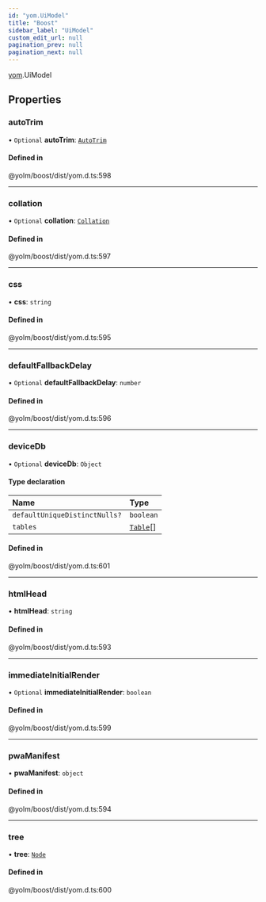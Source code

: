 ```yaml
---
id: "yom.UiModel"
title: "Boost"
sidebar_label: "UiModel"
custom_edit_url: null
pagination_prev: null
pagination_next: null
---
```


[yom](../namespaces/yom.md).UiModel

## Properties

### autoTrim

• `Optional` **autoTrim**: [`AutoTrim`](../namespaces/yom.md#autotrim)

#### Defined in

@yolm/boost/dist/yom.d.ts:598

___

### collation

• `Optional` **collation**: [`Collation`](../namespaces/yom.md#collation)

#### Defined in

@yolm/boost/dist/yom.d.ts:597

___

### css

• **css**: `string`

#### Defined in

@yolm/boost/dist/yom.d.ts:595

___

### defaultFallbackDelay

• `Optional` **defaultFallbackDelay**: `number`

#### Defined in

@yolm/boost/dist/yom.d.ts:596

___

### deviceDb

• `Optional` **deviceDb**: `Object`

#### Type declaration

| Name | Type |
| :------ | :------ |
| `defaultUniqueDistinctNulls?` | `boolean` |
| `tables` | [`Table`](yom.Table.md)[] |

#### Defined in

@yolm/boost/dist/yom.d.ts:601

___

### htmlHead

• **htmlHead**: `string`

#### Defined in

@yolm/boost/dist/yom.d.ts:593

___

### immediateInitialRender

• `Optional` **immediateInitialRender**: `boolean`

#### Defined in

@yolm/boost/dist/yom.d.ts:599

___

### pwaManifest

• **pwaManifest**: `object`

#### Defined in

@yolm/boost/dist/yom.d.ts:594

___

### tree

• **tree**: [`Node`](../namespaces/yom.md#node)

#### Defined in

@yolm/boost/dist/yom.d.ts:600
